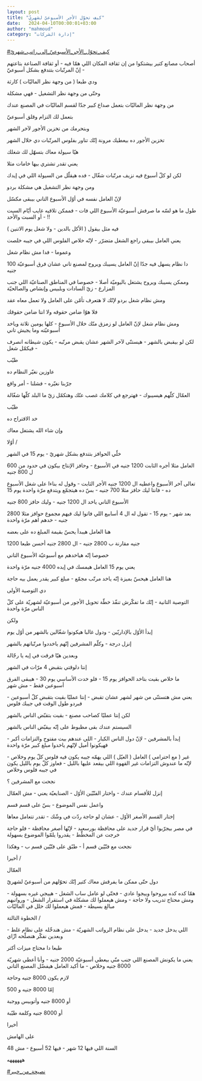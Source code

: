 ```yaml
---
layout: post
title: "كيف تحوّل الأجر الأسبوعيّ لشهريّ"
date:   2024-04-10T00:00:01+03:00
author: "mahmoud"
category: "إدارة الشركات"
---
```



[<u>\#كيف\_تحوّل\_الأجر\_الأسبوعيّ\_إلى\_راتب\_شهريّ</u>](https://www.facebook.com/hashtag/%D9%83%D9%8A%D9%81_%D8%AA%D8%AD%D9%88%D9%91%D9%84_%D8%A7%D9%84%D8%A3%D8%AC%D8%B1_%D8%A7%D9%84%D8%A3%D8%B3%D8%A8%D9%88%D8%B9%D9%8A%D9%91_%D8%A5%D9%84%D9%89_%D8%B1%D8%A7%D8%AA%D8%A8_%D8%B4%D9%87%D8%B1%D9%8A%D9%91?__eep__=6&__cft__%5b0%5d=AZUyqpjQ_0JH0VWXQQggB5fyqZUgyGCsmROjvXRQ_K4EcPCmC-LWUibP0jUp-9nb83NZP4W_ALeypClkflV559DfE-uiFdqw4hcEMKPGFHHIu4KQM0kZ8fQIxduFQjM695qFdRhRNhZJOw1Na4NFSiBNyejn6xZT9d3ZewnlwmIs7_RxaNdfxSrSC6Q-1QQVSlA&__tn__=*NK-R)




أصحاب مصانع كتير بيشتكوا من إن ثقافة المكان اللي همّا
فيه - أو ثقافة الصناعة بتاعتهم - إنّ المرتّبات بتتدفع بشكل أسبوعيّ




ودي طبعا ( من وجهة نظر الماليّات ) كارثة

وحتّى من وجهة نظر التشغيل - فهي مشكلة




من وجهة نظر الماليّات بتعمل صداع كبير جدّا لقسم الماليّات
في المصنع عندك

بتعمل لك التزام وقلق أسبوعيّ

وبتحرمك من تخزين الأجور لآخر الشهر




تخزين الأجور ده بيعطيك مرونة إنّك تناور بفلوس المرتّبات دي
خلال الشهر

هيّا سيولة معاك بتسهّل لك شغلك

يعني تقدر تشتري بيها خامات مثلا




لكن لو كلّ أسبوع فيه نزيف مرتّبات شغّال - فده هيقلّل من
السيولة اللي في إيدك




ومن وجهة نظر التشغيل هي مشكلة بردو

لإنّ العامل نفسه في أوّل الأسبوع التاني بيبقى مكسّل




طول ما هو لسّه ما صرفش أسبوعيّة الأسبوع اللي فات - فممكن
تلاقيه غايب أيّام السبت - أو السبت والأحد !!




فيه مثل بيقول ( الأكل بالدين - ولا شغل يوم
الاتنين )

يعني العامل بيبقى راجع الشغل متضرّر - لإنّه خلاص الفلوس
اللي في جيبه خلصت




وعموما - فدا مش نظام شغل

دا نظام يسهل فيه جدّا إنّ العامل يسيبك ويروح لمصنع تاني
عشان فرق أسبوعيّة 100 جنيه




وممكن يسيبك ويروح يشتغل باليوميّة أصلا - خصوصا في المناطق
الصناعيّة اللي جنب المزارع - زيّ السادات وبلبيس وإنشاص والصالحيّة




ومش نظام شغل بردو لإنّك لا هتعرف تأمّن على العامل ولا تعمل
معاه عقد

فلا هوّا ضامن حقوقه ولا انتا ضامن حقوقك




ومش نظام شغل لإنّ العامل لو زمزق منّك خلال الأسبوع - كلها
يومين تلاتة وياخد أسبوعيّته وما يجيش تاني

لكن لو بيقبض بالشهر - هيستنّى لآخر الشهر عشان يقبض
مرتّبه - يكون شيطانه انصرف - فيكمّل شغل




طيّب

عاوزين نغيّر النظام ده

جرّبنا نغيّره - فشلنا - أمر واقع

العمّال كلّهم هيسيبوك - فهترجع في كلامك غصب عنّك وهتكمّل زيّ
ما البلد كلّها شغّالة




طيّب

خد الاقتراح ده

وإن شاء الله يشتغل معاك




أوّلا /

خلّي الحوافز بتتدفع بشكل شهريّ - يوم 15 في الشهر




العامل مثلا أجره الثابت 1200 جنيه في الأسبوع - وحافز
الإنتاج بيكون في حدود من 600 ل 800 جنيه

تعالى آخر الأسبوع واعطيه ال 1200 جنيه الأجر الثابت -
وقول له بناءا على شغل الأسبوع ده - فانتا ليك حافز مثلا 700 جنيه - بسّ ده
هيتجمّع ويتدفع مرّة واحدة يوم 15

الأسبوع التاني ياخد ال 1200 جنيه - وليك حافز 800
جنيه




بعد شهر - يوم 15 - تقول له ال 4 أسابيع اللي فاتوا ليك
فيهم مجموع حوافز مثلا 2800 جنيه - خدهم اهم مرّة واحدة




هنا العامل هيبدأ يحسّ بقيمة المبلغ ده على بعضه

1200 جنيه مقارنة ب 2800 جنيه - ال 2800 جنيه أحسن
طبعا




خصوصا إنّه هياخدهم مع أسبوعيّة الأسبوع التاني

يعني يوم 15 العامل هيمسك في إيده 4000 جنيه مرّة
واحدة

هنا العامل هيحسّ بميزة إنّه ياخد مرتّب مجمّع - مبلغ كبير
يقدر يعمل بيه حاجة




دي التوصية الأولى




التوصية التانية - إنّك ما تفكّرش تنفّذ خطّة تحويل الأجور من
أسبوعيّة لشهريّة على كلّ الناس مرّة واحدة




ولكن

إبدأ الأوّل بالإداريّين - ودول غالبا هيكونوا شغّالين بالشهر
من أوّل يوم




إنزل درجة - وكلّم المشرفين إنّهم ياخددوا مرتّباتهم
بالشهر




وبعدين هيّا فرقت في إيه يا رجّالة

إنتا دلوقتي بتقبض 4 مرّات في الشهر

ما خلاص بقيت بتاخد الحوافز يوم 15 - فلو خدت الأساسي يوم
30 - هيبقى الفرق أسبوعين فقط - مش شهر




يعني مش هتستنّى من شهر لشهر عشان تقبض - إنتا عمليّا بقيت
بتقبض كلّ أسبوعين - فبردو طول الوقت في جيبك فلوس




لكن إنتا عمليّا كصاحب مصنع - بقيت بتقبّض الناس
بالشهر

السيستم عندك بقى مظبوط على إنّه بيقبّض الناس بالشهر




إبدأ بالمشرفين - لإنّ دول الناس الكبار - اللي عندهم بيت
مفتوح والتزامات أكبر - فهيكونوا أميل لإنّهم ياخدوا مبلغ كبير مرّة
واحدة




غير ( مع احترامي ) العامل ( العيّل ) اللي يهمّه جيبه يكون
فيه فلوس كلّ يوم وخلاص - لإنّه ما عندوش التزامات غير القهوة اللي بيقعد
عليها بالليل - فعاوز كلّ يوم بالليل يكون في جيبه فلوس وخلاص




نجحت مع المشرفين ؟

إنزل للأقسام عندك - واختار الفنّيّين الأوّل - الصنايعيّة
يعني - مش العمّال

واعمل نفس الموضوع - بسّ على قسم قسم




إختار القسم الأصغر الأوّل - عشان لو حاجة ردّت في وشّك -
تقدر تتعامل معاها




في مصر بيجرّبوا أيّ قرار جديد على محافظة بورسعيد - لإنّها
أصغر محافظة - فلو حاجة خرجت عن المخطّط - يقدروا يلمّوا الموضوع
بسهولة




نجحت مع فنّيّين قسم أ - طبّق على فنّيّين قسم ب - وهكذا




أخيرا /

العمّال

دول حتّى ممكن ما يفرقش معاك كتير إنّك تحوّلهم من أسبوعيّ
لشهريّ

همّا كده كده بيروحوا وييجوا عادي - فحتّى لو عامل ساب
الشغل - هييجي غيره بسهولة - ومش محتاج تدريب ولا حاجة - ومش هيعملوا لك
مشكلة في استقرار الشغل - ورواتبهم مبالغ بسيطة - فمش هيعملوا لك خلل في
الماليّات




الخطوة التالتة /

اللي يدخل جديد - يدخل على نظام الرواتب الشهريّة - مش
هندخّله على نظام غلط - وبعدين نفكّر هنصلّحه ازّاي




طبعا دا محتاج ميزات أكتر

يعني ما يكونش المصنع اللي جنب منّي بيعطي أسبوعيّة 2000
جنيه - وأنا أعطي شهريّة 8000 جنيه وخلاص - ما أكيد العامل هيفضّل المصنع
التاني

لازم يكون 8000 جنيه وحاجة

إمّا 8000 جنيه و 500

أو 8000 جنيه وأتوبيس ووجبة

أو 8000 جنيه وكلمة طيّبة




أخيرا

على الهامش

السنة اللي فيها 12 شهر - فيها 52 أسبوع - مش 48

ههههههه




[<u>\#نصيحة\_من\_خبير</u>](https://www.facebook.com/hashtag/%D9%86%D8%B5%D9%8A%D8%AD%D8%A9_%D9%85%D9%86_%D8%AE%D8%A8%D9%8A%D8%B1?__eep__=6&__cft__%5b0%5d=AZUyqpjQ_0JH0VWXQQggB5fyqZUgyGCsmROjvXRQ_K4EcPCmC-LWUibP0jUp-9nb83NZP4W_ALeypClkflV559DfE-uiFdqw4hcEMKPGFHHIu4KQM0kZ8fQIxduFQjM695qFdRhRNhZJOw1Na4NFSiBNyejn6xZT9d3ZewnlwmIs7_RxaNdfxSrSC6Q-1QQVSlA&__tn__=*NK-R)

